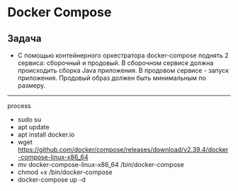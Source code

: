 # Docker Compose

## Задача
- С помощью контейнерного оркестратора docker-compose поднять
2 сервиса: сборочный и продовый. В сборочном сервисе должна
происходить сборка Java приложения. В продовом сервисе -
запуск приложения. Продовый образ должен быть минимальным
по размеру.
---
process

- sudo su
- apt update
- apt install docker.io
- wget https://github.com/docker/compose/releases/download/v2.39.4/docker-compose-linux-x86_64
- mv docker-compose-linux-x86_64 /bin/docker-compose
- chmod +x /bin/docker-compose
- docker-compose up -d
